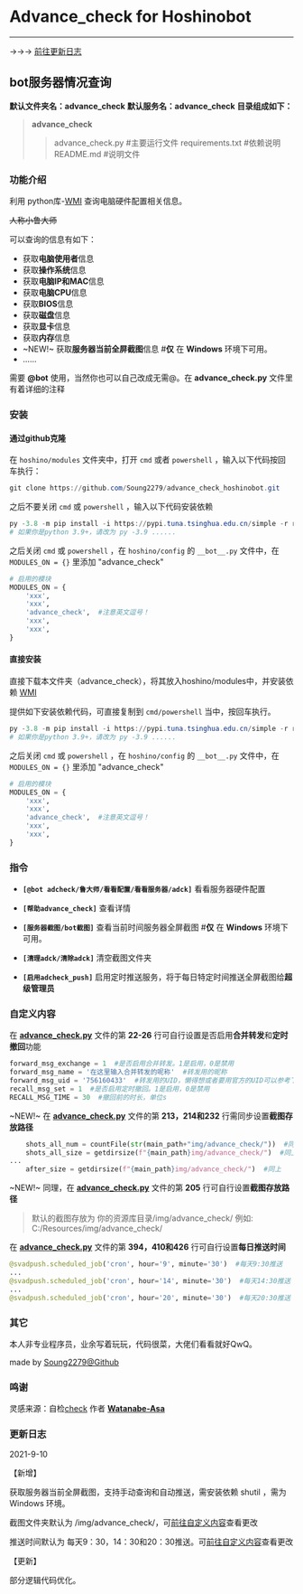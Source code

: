 # Advance_check for Hoshinobot
***

→→→ [前往更新日志](#更新日志)

## bot服务器情况查询

**默认文件夹名：advance_check**
**默认服务名：advance_check**
**目录组成如下：**

> **advance_check**
>> advance_check.py  #主要运行文件
>> requirements.txt  #依赖说明
>> README.md  #说明文件

### 功能介绍

利用 python库-[WMI](https://pypi.org/project/WMI/) 查询电脑硬件配置相关信息。

~~人称小鲁大师~~

可以查询的信息有如下：
- 获取**电脑使用者**信息
- 获取**操作系统**信息
- 获取**电脑IP和MAC**信息
- 获取**电脑CPU**信息
- 获取**BIOS**信息
- 获取**磁盘**信息
- 获取**显卡**信息
- 获取**内存**信息
- ~NEW!~ 获取**服务器当前全屏截图**信息  #**仅** 在 **Windows** 环境下可用。
- ……


需要 **@bot** 使用，当然你也可以自己改成无需@。在 **advance_check.py** 文件里有着详细的注释

### 安装

#### 通过github克隆

在 ``hoshino/modules`` 文件夹中，打开 ``cmd`` 或者 ``powershell`` ，输入以下代码按回车执行：

```powershell
git clone https://github.com/Soung2279/advance_check_hoshinobot.git
```

之后不要关闭 ``cmd`` 或 ``powershell`` ，输入以下代码安装依赖

```powershell
py -3.8 -m pip install -i https://pypi.tuna.tsinghua.edu.cn/simple -r requirements.txt
# 如果你是python 3.9+，请改为 py -3.9 ......
```

之后关闭 ``cmd`` 或 ``powershell`` ，在 ``hoshino/config`` 的 `__bot__.py` 文件中，在 ``MODULES_ON = {}`` 里添加 "advance_check"
```python
# 启用的模块
MODULES_ON = {
    'xxx',
    'xxx',
    'advance_check',  #注意英文逗号！
    'xxx',
    'xxx',
}
```

#### 直接安装

直接下载本文件夹（advance_check），将其放入hoshino/modules中，并安装依赖 [WMI](https://pypi.org/project/WMI/)

提供如下安装依赖代码，可直接复制到 ``cmd/powershell`` 当中，按回车执行。

```powershell
py -3.8 -m pip install -i https://pypi.tuna.tsinghua.edu.cn/simple -r requirements.txt
# 如果你是python 3.9+，请改为 py -3.9 ......
```

之后关闭 ``cmd`` 或 ``powershell`` ，在 ``hoshino/config`` 的 `__bot__.py` 文件中，在 ``MODULES_ON = {}`` 里添加 "advance_check"

```python
# 启用的模块
MODULES_ON = {
    'xxx',
    'xxx',
    'advance_check',  #注意英文逗号！
    'xxx',
    'xxx',
}
```

### 指令

- **`[@bot adcheck/鲁大师/看看配置/看看服务器/adck]`** 看看服务器硬件配置

- **`[帮助advance_check]`** 查看详情

- **`[服务器截图/bot截图]`** 查看当前时间服务器全屏截图  #**仅** 在 **Windows** 环境下可用。

- **`[清理adck/清除adck]`**  清空截图文件夹

- **`[启用adcheck_push]`**  启用定时推送服务，将于每日特定时间推送全屏截图给**超级管理员**

### 自定义内容

在 **[advance_check.py](https://github.com/Soung2279/advance_check_hoshinobot/advance_check.py)** 文件的第 **22-26** 行可自行设置是否启用**合并转发**和**定时撤回**功能

```python
forward_msg_exchange = 1  #是否启用合并转发。1是启用，0是禁用
forward_msg_name = '在这里输入合并转发的呢称'  #转发用的昵称
forward_msg_uid = '756160433'  #转发用的UID，懒得想或者要用官方的UID可以参考下面
recall_msg_set = 1  #是否启用定时撤回。1是启用，0是禁用
RECALL_MSG_TIME = 30  #撤回前的时长，单位s
```

~NEW!~ 在 **[advance_check.py](https://github.com/Soung2279/advance_check_hoshinobot/advance_check.py)** 文件的第 **213，214和232** 行需同步设置**截图存放路径**

```python
    shots_all_num = countFile(str(main_path+"img/advance_check/"))  #同上
    shots_all_size = getdirsize(f"{main_path}img/advance_check/")  #同上
...
    after_size = getdirsize(f"{main_path}img/advance_check/")  #同上
```

~NEW!~ 同理，在 **[advance_check.py](https://github.com/Soung2279/advance_check_hoshinobot/advance_check.py)** 文件的第 **205** 行可自行设置**截图存放路径**

>默认的截图存放为 你的资源库目录/img/advance_check/
>例如: C:/Resources/img/advance_check/

在 **[advance_check.py](https://github.com/Soung2279/advance_check_hoshinobot/advance_check.py)** 文件的第 **394，410和426** 行可自行设置**每日推送时间**

```python
@svadpush.scheduled_job('cron', hour='9', minute='30')  #每天9:30推送
...
@svadpush.scheduled_job('cron', hour='14', minute='30')  #每天14:30推送
...
@svadpush.scheduled_job('cron', hour='20', minute='30')  #每天20:30推送
```

### 其它

本人非专业程序员，业余写着玩玩，代码很菜，大佬们看看就好QwQ。

made by [Soung2279@Github](https://github.com/Soung2279/)

### 鸣谢

灵感来源：自检[check](https://github.com/pcrbot/Hoshino-plugin-transplant#%E8%87%AA%E6%A3%80)  作者 **[Watanabe-Asa](https://github.com/Watanabe-Asa?tab=repositories)**

### 更新日志

2021-9-10

【新增】

获取服务器当前全屏截图，支持手动查询和自动推送，需安装依赖 shutil ，需为 Windows 环境。

截图文件夹默认为 /img/advance_check/，可[前往自定义内容](#自定义内容)查看更改

推送时间默认为 每天9：30，14：30和20：30推送。可[前往自定义内容](#自定义内容)查看更改

【更新】

部分逻辑代码优化。
